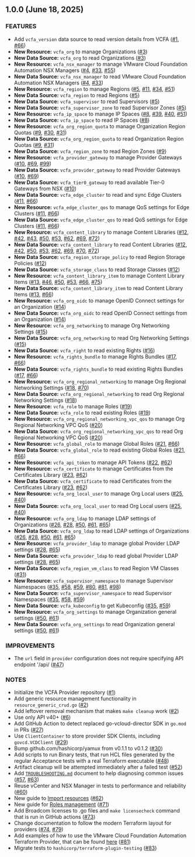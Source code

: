 ## 1.0.0 (June 18, 2025)

### FEATURES
- Add `vcfa_version` data source to read version details from VCFA ([#1](https://github.com/vmware/terraform-provider-vcfa/pull/1), [#66](https://github.com/vmware/terraform-provider-vcfa/pull/66))
- **New Resource:** `vcfa_org` to manage Organizations ([#3](https://github.com/vmware/terraform-provider-vcfa/pull/3))
- **New Data Source:** `vcfa_org` to read Organizations ([#3](https://github.com/vmware/terraform-provider-vcfa/pull/3))
- **New Resource:** `vcfa_nsx_manager` to manage VMware Cloud Foundation Automation NSX Managers
  ([#4](https://github.com/vmware/terraform-provider-vcfa/pull/4), [#33](https://github.com/vmware/terraform-provider-vcfa/pull/33), [#55](https://github.com/vmware/terraform-provider-vcfa/pull/55))
- **New Data Source:** `vcfa_nsx_manager` to read VMware Cloud Foundation Automation NSX Managers
  ([#4](https://github.com/vmware/terraform-provider-vcfa/pull/4), [#33](https://github.com/vmware/terraform-provider-vcfa/pull/33))
- **New Resource:** `vcfa_region` to manage Regions ([#5](https://github.com/vmware/terraform-provider-vcfa/pull/5), [#11](https://github.com/vmware/terraform-provider-vcfa/pull/11), [#34](https://github.com/vmware/terraform-provider-vcfa/pull/34), [#51](https://github.com/vmware/terraform-provider-vcfa/pull/51))
- **New Data Source:** `vcfa_region` to read Regions ([#5](https://github.com/vmware/terraform-provider-vcfa/pull/5))
- **New Data Source:** `vcfa_supervisor` to read Supervisors ([#5](https://github.com/vmware/terraform-provider-vcfa/pull/5))
- **New Data Source:** `vcfa_supervisor_zone` to read Supervisor Zones ([#5](https://github.com/vmware/terraform-provider-vcfa/pull/5))
- **New Resource:** `vcfa_ip_space` to manage IP Spaces ([#8](https://github.com/vmware/terraform-provider-vcfa/pull/8), [#39](https://github.com/vmware/terraform-provider-vcfa/pull/39), [#40](https://github.com/vmware/terraform-provider-vcfa/pull/40), [#51](https://github.com/vmware/terraform-provider-vcfa/pull/51))
- **New Data Source:** `vcfa_ip_space` to read IP Spaces ([#8](https://github.com/vmware/terraform-provider-vcfa/pull/8))
- **New Resource:** `vcfa_org_region_quota` to manage Organization Region Quotas ([#9](https://github.com/vmware/terraform-provider-vcfa/pull/9), [#30](https://github.com/vmware/terraform-provider-vcfa/pull/30), [#31](https://github.com/vmware/terraform-provider-vcfa/pull/31))
- **New Data Source:** `vcfa_org_region_quota` to read Organization Region Quotas ([#9](https://github.com/vmware/terraform-provider-vcfa/pull/9), [#31](https://github.com/vmware/terraform-provider-vcfa/pull/31))
- **New Data Source:** `vcfa_region_zone` to read Region Zones ([#9](https://github.com/vmware/terraform-provider-vcfa/pull/9))
- **New Resource:** `vcfa_provider_gateway` to manage Provider Gateways ([#10](https://github.com/vmware/terraform-provider-vcfa/pull/10), [#69](https://github.com/vmware/terraform-provider-vcfa/pull/69), [#99](https://github.com/vmware/terraform-provider-vcfa/pull/99))
- **New Data Source:** `vcfa_provider_gateway` to read Provider Gateways ([#10](https://github.com/vmware/terraform-provider-vcfa/pull/10), [#69](https://github.com/vmware/terraform-provider-vcfa/pull/69))
- **New Data Source:** `vcfa_tier0_gateway` to read available Tier-0 Gateways from NSX ([#10](https://github.com/vmware/terraform-provider-vcfa/pull/10))
- **New Data Source:** `vcfa_edge_cluster` to read and sync Edge Clusters ([#11](https://github.com/vmware/terraform-provider-vcfa/pull/11), [#66](https://github.com/vmware/terraform-provider-vcfa/pull/66))
- **New Resource:** `vcfa_edge_cluster_qos` to manage QoS settings for Edge Clusters ([#11](https://github.com/vmware/terraform-provider-vcfa/pull/11), [#66](https://github.com/vmware/terraform-provider-vcfa/pull/66))
- **New Data Source:** `vcfa_edge_cluster_qos` to read QoS settings for Edge Clusters ([#11](https://github.com/vmware/terraform-provider-vcfa/pull/11), [#66](https://github.com/vmware/terraform-provider-vcfa/pull/66))
- **New Resource:** `vcfa_content_library` to manage Content Libraries ([#12](https://github.com/vmware/terraform-provider-vcfa/pull/12), [#42](https://github.com/vmware/terraform-provider-vcfa/pull/42), [#43](https://github.com/vmware/terraform-provider-vcfa/pull/43), [#50](https://github.com/vmware/terraform-provider-vcfa/pull/50), [#53](https://github.com/vmware/terraform-provider-vcfa/pull/53), [#62](https://github.com/vmware/terraform-provider-vcfa/pull/62), [#69](https://github.com/vmware/terraform-provider-vcfa/pull/69), [#72](https://github.com/vmware/terraform-provider-vcfa/pull/72))
- **New Data Source:** `vcfa_content_library` to read Content Libraries ([#12](https://github.com/vmware/terraform-provider-vcfa/pull/12), [#42](https://github.com/vmware/terraform-provider-vcfa/pull/42), [#50](https://github.com/vmware/terraform-provider-vcfa/pull/50), [#53](https://github.com/vmware/terraform-provider-vcfa/pull/53), [#62](https://github.com/vmware/terraform-provider-vcfa/pull/62), [#69](https://github.com/vmware/terraform-provider-vcfa/pull/69), [#70](https://github.com/vmware/terraform-provider-vcfa/pull/70), [#72](https://github.com/vmware/terraform-provider-vcfa/pull/72))
- **New Data Source:** `vcfa_region_storage_policy` to read Region Storage Policies ([#12](https://github.com/vmware/terraform-provider-vcfa/pull/12))
- **New Data Source:** `vcfa_storage_class` to read Storage Classes ([#12](https://github.com/vmware/terraform-provider-vcfa/pull/12))
- **New Resource:** `vcfa_content_library_item` to manage Content Library Items ([#13](https://github.com/vmware/terraform-provider-vcfa/pull/13), [#46](https://github.com/vmware/terraform-provider-vcfa/pull/46), [#50](https://github.com/vmware/terraform-provider-vcfa/pull/50), [#53](https://github.com/vmware/terraform-provider-vcfa/pull/53), [#66](https://github.com/vmware/terraform-provider-vcfa/pull/66), [#75](https://github.com/vmware/terraform-provider-vcfa/pull/75))
- **New Data Source:** `vcfa_content_library_item` to read Content Library Items ([#13](https://github.com/vmware/terraform-provider-vcfa/pull/13), [#66](https://github.com/vmware/terraform-provider-vcfa/pull/66))
- **New Resource:** `vcfa_org_oidc` to manage OpenID Connect settings for an Organization ([#14](https://github.com/vmware/terraform-provider-vcfa/pull/14))
- **New Data Source:** `vcfa_org_oidc` to read OpenID Connect settings from an Organization ([#14](https://github.com/vmware/terraform-provider-vcfa/pull/14))
- **New Resource:** `vcfa_org_networking` to manage Org Networking Settings ([#15](https://github.com/vmware/terraform-provider-vcfa/pull/15))
- **New Data Source:** `vcfa_org_networking` to read Org Networking Settings ([#15](https://github.com/vmware/terraform-provider-vcfa/pull/15))
- **New Data Source:** `vcfa_right` to read existing Rights ([#16](https://github.com/vmware/terraform-provider-vcfa/pull/16))
- **New Resource:** `vcfa_rights_bundle` to manage Rights Bundles ([#17](https://github.com/vmware/terraform-provider-vcfa/pull/17), [#66](https://github.com/vmware/terraform-provider-vcfa/pull/66))
- **New Data Source:** `vcfa_rights_bundle` to read existing Rights Bundles ([#17](https://github.com/vmware/terraform-provider-vcfa/pull/17), [#66](https://github.com/vmware/terraform-provider-vcfa/pull/66))
- **New Resource:** `vcfa_org_regional_networking` to manage Org Regional Networking Settings ([#18](https://github.com/vmware/terraform-provider-vcfa/pull/18), [#70](https://github.com/vmware/terraform-provider-vcfa/pull/70))
- **New Data Source:** `vcfa_org_regional_networking` to read Org Regional Networking Settings ([#18](https://github.com/vmware/terraform-provider-vcfa/pull/18))
- **New Resource:** `vcfa_role` to manage Roles ([#19](https://github.com/vmware/terraform-provider-vcfa/pull/19))
- **New Data Source:** `vcfa_role` to read existing Roles ([#19](https://github.com/vmware/terraform-provider-vcfa/pull/19))
- **New Resource:** `vcfa_org_regional_networking_vpc_qos` to manage Org Regional Networking VPC QoS ([#20](https://github.com/vmware/terraform-provider-vcfa/pull/20))
- **New Data Source:** `vcfa_org_regional_networking_vpc_qos` to read Org Regional Networking VPC QoS ([#20](https://github.com/vmware/terraform-provider-vcfa/pull/20))
- **New Resource:** `vcfa_global_role` to manage Global Roles ([#21](https://github.com/vmware/terraform-provider-vcfa/pull/21), [#66](https://github.com/vmware/terraform-provider-vcfa/pull/66))
- **New Data Source:** `vcfa_global_role` to read existing Global Roles ([#21](https://github.com/vmware/terraform-provider-vcfa/pull/21), [#66](https://github.com/vmware/terraform-provider-vcfa/pull/66))
- **New Resource:** `vcfa_api_token` to manage API Tokens ([#22](https://github.com/vmware/terraform-provider-vcfa/pull/22), [#62](https://github.com/vmware/terraform-provider-vcfa/pull/62))
- **New Resource:** `vcfa_certificate` to manage Certificates from the Certificates Library ([#23](https://github.com/vmware/terraform-provider-vcfa/pull/23), [#62](https://github.com/vmware/terraform-provider-vcfa/pull/62))
- **New Data Source:** `vcfa_certificate` to read Certificates from the Certificates Library ([#23](https://github.com/vmware/terraform-provider-vcfa/pull/23), [#62](https://github.com/vmware/terraform-provider-vcfa/pull/62))
- **New Resource:** `vcfa_org_local_user` to manage Org Local users ([#25](https://github.com/vmware/terraform-provider-vcfa/pull/25), [#40](https://github.com/vmware/terraform-provider-vcfa/pull/40))
- **New Data Source:** `vcfa_org_local_user` to read Org Local users ([#25](https://github.com/vmware/terraform-provider-vcfa/pull/25), [#40](https://github.com/vmware/terraform-provider-vcfa/pull/40))
- **New Resource:** `vcfa_org_ldap` to manage LDAP settings of Organizations ([#26](https://github.com/vmware/terraform-provider-vcfa/pull/26), [#28](https://github.com/vmware/terraform-provider-vcfa/pull/28), [#50](https://github.com/vmware/terraform-provider-vcfa/pull/50), [#61](https://github.com/vmware/terraform-provider-vcfa/pull/61), [#65](https://github.com/vmware/terraform-provider-vcfa/pull/65))
- **New Data Source:** `vcfa_org_ldap` to read LDAP settings of Organizations ([#26](https://github.com/vmware/terraform-provider-vcfa/pull/26), [#28](https://github.com/vmware/terraform-provider-vcfa/pull/28), [#50](https://github.com/vmware/terraform-provider-vcfa/pull/50), [#61](https://github.com/vmware/terraform-provider-vcfa/pull/61), [#65](https://github.com/vmware/terraform-provider-vcfa/pull/65))
- **New Resource:** `vcfa_provider_ldap` to manage global Provider LDAP settings ([#28](https://github.com/vmware/terraform-provider-vcfa/pull/28), [#65](https://github.com/vmware/terraform-provider-vcfa/pull/65))
- **New Data Source:** `vcfa_provider_ldap` to read global Provider LDAP settings ([#28](https://github.com/vmware/terraform-provider-vcfa/pull/28), [#65](https://github.com/vmware/terraform-provider-vcfa/pull/65))
- **New Data Source:** `vcfa_region_vm_class` to read Region VM Classes ([#31](https://github.com/vmware/terraform-provider-vcfa/pull/31))
- **New Resource:** `vcfa_supervisor_namespace` to manage Supervisor Namespaces ([#35](https://github.com/vmware/terraform-provider-vcfa/pull/35), [#58](https://github.com/vmware/terraform-provider-vcfa/pull/58), [#59](https://github.com/vmware/terraform-provider-vcfa/pull/59), [#80](https://github.com/vmware/terraform-provider-vcfa/pull/80), [#81](https://github.com/vmware/terraform-provider-vcfa/pull/81), [#98](https://github.com/vmware/terraform-provider-vcfa/pull/98))
- **New Data Source:** `vcfa_supervisor_namespace` to read Supervisor Namespaces ([#35](https://github.com/vmware/terraform-provider-vcfa/pull/35), [#58](https://github.com/vmware/terraform-provider-vcfa/pull/58), [#59](https://github.com/vmware/terraform-provider-vcfa/pull/59))
- **New Data Source:** `vcfa_kubeconfig` to get Kubeconfig ([#35](https://github.com/vmware/terraform-provider-vcfa/pull/35), [#59](https://github.com/vmware/terraform-provider-vcfa/pull/59))
- **New Resource:** `vcfa_org_settings` to manage Organization general settings ([#50](https://github.com/vmware/terraform-provider-vcfa/pull/50), [#61](https://github.com/vmware/terraform-provider-vcfa/pull/61))
- **New Data Source:** `vcfa_org_settings` to read Organization general settings ([#50](https://github.com/vmware/terraform-provider-vcfa/pull/50), [#61](https://github.com/vmware/terraform-provider-vcfa/pull/61))

### IMPROVEMENTS
- The `url` field in `provider` configuration does not require specifying API endpoint '/api/
  ([#47](https://github.com/vmware/terraform-provider-vcfa/pull/47))

### NOTES
- Initialize the VCFA Provider repository ([#1](https://github.com/vmware/terraform-provider-vcfa/pull/1))
- Add generic resource management functionality in `resource_generic_crud.go` ([#2](https://github.com/vmware/terraform-provider-vcfa/pull/2))
- Add leftover removal mechanism that makes `make cleanup` work ([#2](https://github.com/vmware/terraform-provider-vcfa/pull/2))
- Use only API v40+ ([#6](https://github.com/vmware/terraform-provider-vcfa/pull/6))
- Add GitHub Action to detect replaced go-vcloud-director SDK in `go.mod` in PRs ([#27](https://github.com/vmware/terraform-provider-vcfa/pull/27))
- Use `ClientContainer` to store provider SDK Clients, including `govcd.VCDClient` ([#29](https://github.com/vmware/terraform-provider-vcfa/pull/29))
- Bump github.com/hashicorp/yamux from v0.1.1 to v0.1.2 ([#30](https://github.com/vmware/terraform-provider-vcfa/pull/30))
- Add scripts to run Binary tests, that run HCL files generated by the regular Acceptance tests with a real
  Terraform executable ([#48](https://github.com/vmware/terraform-provider-vcfa/pull/48))
- Artifact cleanup will be attempted immediately after a failed test ([#52](https://github.com/vmware/terraform-provider-vcfa/pull/52))
- Add [`TROUBLESHOOTING.md`](./TROUBLESHOOTING.md) document to help diagnosing common issues ([#57](https://github.com/vmware/terraform-provider-vcfa/pull/57), [#63](https://github.com/vmware/terraform-provider-vcfa/pull/63))
- Reuse vCenter and NSX Manager in tests to performance and reliability ([#60](https://github.com/vmware/terraform-provider-vcfa/pull/60))
- New guide to [Import resources](https://registry.terraform.io/providers/vmware/vcfa/latest/docs/guides/importing_resources) ([#62](https://github.com/vmware/terraform-provider-vcfa/pull/62))
- New guide for [Roles management](https://registry.terraform.io/providers/vmware/vcfa/latest/docs/guides/roles_management) ([#71](https://github.com/vmware/terraform-provider-vcfa/pull/71))
- Add Broadcom licenses to .go files and `make licensecheck` command that is run in GitHub actions
  ([#73](https://github.com/vmware/terraform-provider-vcfa/pull/73))
- Change documentation to follow the modern Terraform layout for providers ([#74](https://github.com/vmware/terraform-provider-vcfa/pull/74), [#79](https://github.com/vmware/terraform-provider-vcfa/pull/79))
- Add examples of how to use the VMware Cloud Foundation Automation Terraform Provider, that can be found [here](examples) ([#81](https://github.com/vmware/terraform-provider-vcfa/pull/81))
- Migrate tests to `hashicorp/terraform-plugin-testing` ([#83](https://github.com/vmware/terraform-provider-vcfa/pull/83))

